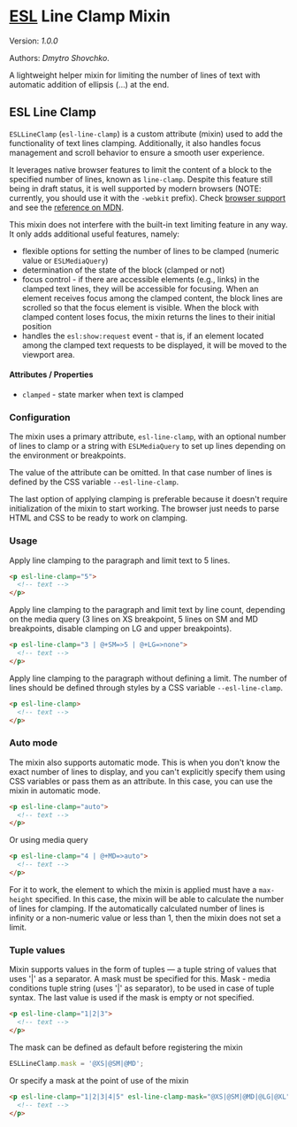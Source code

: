 # [ESL](../../../) Line Clamp Mixin

Version: *1.0.0*

Authors: *Dmytro Shovchko*.

<a name="intro"></a>

A lightweight helper mixin for limiting the number of lines of text with automatic addition of ellipsis (...) at the end.

## ESL Line Clamp

`ESLLineClamp` (`esl-line-clamp`) is a custom attribute (mixin) used to add the functionality of text lines clamping. Additionally, it also handles focus management and scroll behavior to ensure a smooth user experience.

It leverages native browser features to limit the content of a block to the specified number of lines, known as `line-clamp`. Despite this feature still being in draft status, it is well supported by modern browsers (NOTE: currently, you should use it with the `-webkit` prefix). Check [browser support](https://caniuse.com/?search=line-clamp) and see the [reference on MDN](https://developer.mozilla.org/en-US/docs/Web/CSS/line-clamp).

This mixin does not interfere with the built-in text limiting feature in any way. It only adds additional useful features, namely:
 - flexible options for setting the number of lines to be clamped (numeric value or `ESLMediaQuery`)
 - determination of the state of the block (clamped or not)
 - focus control - if there are accessible elements (e.g., links) in the clamped text lines, they will be accessible for focusing. When an element receives focus among the clamped content, the block lines are scrolled so that the focus element is visible. When the block with clamped content loses focus, the mixin returns the lines to their initial position
 - handles the `esl:show:request` event - that is, if an element located among the clamped text requests to be displayed, it will be moved to the viewport area.


#### Attributes / Properties

 - `clamped` - state marker when text is clamped

### Configuration

The mixin uses a primary attribute, `esl-line-clamp`, with an optional number of lines to clamp or a string with `ESLMediaQuery` to set up lines depending on the environment or breakpoints.

The value of the attribute can be omitted. In that case number of lines is defined by the CSS variable `--esl-line-clamp`.

The last option of applying clamping is preferable because it doesn't require initialization of the mixin to start working. The browser just needs to parse HTML and CSS to be ready to work on clamping.

### Usage

Apply line clamping to the paragraph and limit text to 5 lines.
```html
<p esl-line-clamp="5">
  <!-- text -->
</p>
```

Apply line clamping to the paragraph and limit text by line count, depending on the media query (3 lines on XS breakpoint, 5 lines on SM and MD breakpoints, disable clamping on LG and upper breakpoints).
```html
<p esl-line-clamp="3 | @+SM=>5 | @+LG=>none">
  <!-- text -->
</p>
```

Apply line clamping to the paragraph without defining a limit. The number of lines should be defined through styles by a CSS variable `--esl-line-clamp`.
```html
<p esl-line-clamp>
  <!-- text -->
</p>
```

### Auto mode

The mixin also supports automatic mode. This is when you don't know the exact number of lines to display, and you can't explicitly specify them using CSS variables or pass them as an attribute. In this case, you can use the mixin in automatic mode.
```html
<p esl-line-clamp="auto">
  <!-- text -->
</p>
```

Or using media query
```html
<p esl-line-clamp="4 | @+MD=>auto">
  <!-- text -->
</p>
```

For it to work, the element to which the mixin is applied must have a `max-height` specified. In this case, the mixin will be able to calculate the number of lines for clamping. If the automatically calculated number of lines is infinity or a non-numeric value or less than 1, then the mixin does not set a limit.


### Tuple values

Mixin supports values in the form of tuples — a tuple string of values that uses '|' as a separator. A mask must be specified for this. Mask - media conditions tuple string (uses '|' as separator), to be used in case of tuple syntax. The last value is used if the mask is empty or not specified.

```html
<p esl-line-clamp="1|2|3">
  <!-- text -->
</p>
```

The mask can be defined as default before registering the mixin
```ts
ESLLineClamp.mask = '@XS|@SM|@MD';
```

Or specifу a mask at the point of use of the mixin
```html
<p esl-line-clamp="1|2|3|4|5" esl-line-clamp-mask="@XS|@SM|@MD|@LG|@XL">
  <!-- text -->
</p>
```
